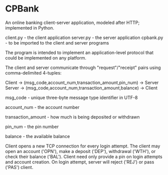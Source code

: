 # CPBank
An online banking client-server application, modeled after HTTP; implemented in Python.

client.py - the client application
server.py - the server application
cpbank.py - to be imported to the client and server programs

The program is intended to implement an application-level protocol that could be implemented on any platform.

The client and server communicate through "request"/"receipt" pairs using comma-delimited 4-tuples:

Client -> (msg_code,account_num,transaction_amount,pin_num) -> Server
Server -> (msg_code,account_num,transaction_amount,balance) -> Client

msg_code           - unique three-byte message type identifier in UTF-8

account_num        - the account number

transaction_amount - how much is being deposited or withdrawn

pin_num            - the pin number

balance            - the available balance

Client opens a new TCP connection for every login attempt.
The client may open an account ('OPN'), make a deposit  ('DEP'), withdrawal ('WTH'), or check their balance ('BAL').
Client need only provide a pin on login attempts and account creation.
On login attempt, server will reject ('REJ') or pass ('PAS') client.
